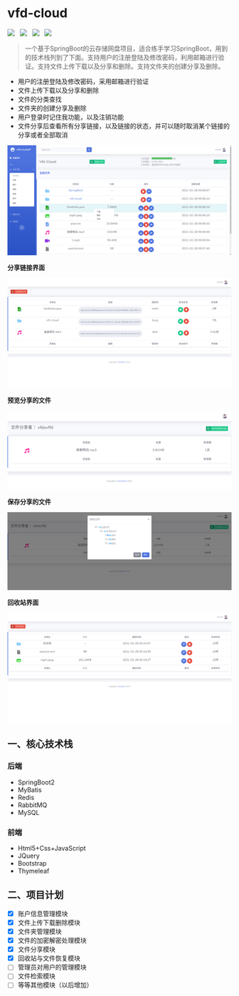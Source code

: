 # vfd-cloud

[![](https://img.shields.io/badge/springboot-2.4.0-blue)](https://spring.io/projects/spring-boot)&nbsp;&nbsp;&nbsp;[![](https://img.shields.io/badge/Release-v3.2.0-brightgreen)](https://github.com/vfdxvffd/vfd-cloud/releases/tag/v3.2.0)&nbsp;&nbsp;&nbsp;[![](https://img.shields.io/badge/%E9%A1%B9%E7%9B%AE%E5%9C%B0%E5%9D%80-vfd--cloud-red)](http://vfdxvffd.cn:8080)&nbsp;&nbsp;&nbsp;[![](https://img.shields.io/badge/%E8%AF%A6%E7%BB%86%E6%96%87%E6%A1%A3-%E5%8D%9A%E5%AE%A2-yellowgreen)](https://www.cnblogs.com/vfdxvffd/p/14343545.html)

> ​		一个基于SpringBoot的云存储网盘项目，适合练手学习SpringBoot，用到的技术栈列到了下面。支持用户的注册登陆及修改密码，利用邮箱进行验证。支持文件上传下载以及分享和删除。支持文件夹的创建分享及删除。

- 用户的注册登陆及修改密码，采用邮箱进行验证
- 文件上传下载以及分享和删除
- 文件的分类查找
- 文件夹的创建分享及删除
- 用户登录时记住我功能，以及注销功能
- 文件分享后查看所有分享链接，以及链接的状态，并可以随时取消某个链接的分享或者全部取消

![](img/2021-02-28_00-11.png)

**分享链接界面**

![](img/2021-02-28_00-13.png)

**预览分享的文件**

![](img/2021-02-28_00-18.png)

**保存分享的文件**

![](img/2021-02-28_00-22.png)

**回收站界面**

![](img/2021-02-28_00-15.png)

## 一、核心技术栈

### 后端

- SpringBoot2
- MyBatis
- Redis
- RabbitMQ
- MySQL

### 前端

- Html5+Css+JavaScript
- JQuery
- Bootstrap
- Thymeleaf

## 二、项目计划

- [x] 账户信息管理模块
- [x] 文件上传下载删除模块
- [x] 文件夹管理模块
- [x] 文件的加密解密处理模块
- [x] 文件分享模块
- [x] 回收站与文件恢复模块
- [ ] 管理员对用户的管理模块
- [ ] 文件检索模块
- [ ] 等等其他模块（以后增加）